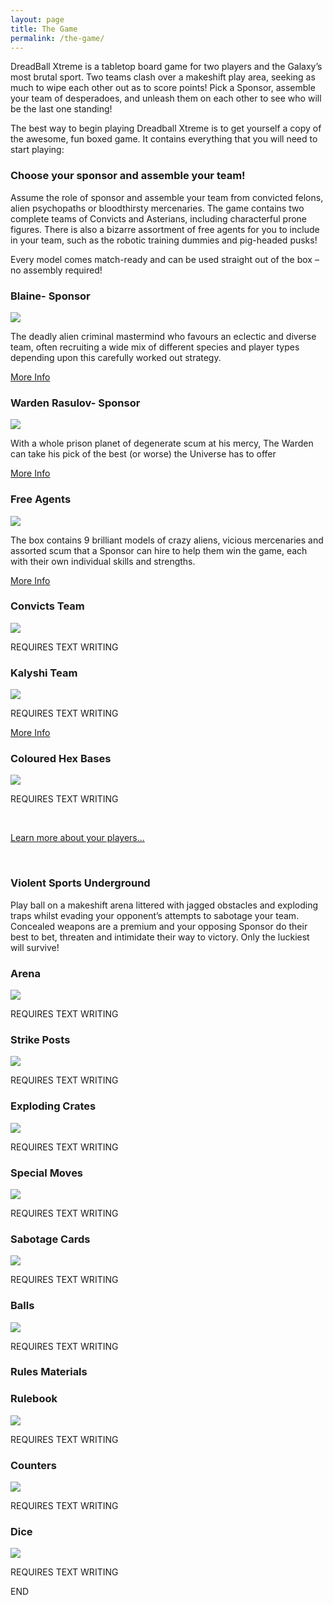 ```yaml
---
layout: page
title: The Game
permalink: /the-game/
---
```


DreadBall Xtreme is a tabletop board game for two players and the Galaxy’s most brutal sport. Two teams clash over a makeshift play area, seeking as much to wipe each other out as to score points! Pick a Sponsor, assemble your team of desperadoes, and unleash them on each other to see who will be the last one standing! 

The best way to begin playing Dreadball Xtreme is to get yourself a copy of the awesome, fun boxed game.
It contains everything that you will need to start playing:

<h3>Choose your sponsor and assemble your team!</h3>

Assume the role of sponsor and assemble your team from convicted felons, alien psychopaths or bloodthirsty mercenaries. The game contains two complete teams of Convicts and Asterians, including characterful prone figures. There is also a bizarre assortment of free agents for you to include in your team, such as the robotic training dummies and pig-headed pusks!

Every model comes match-ready and can be used straight out of the box – no assembly required!

<!-- Content Row -->
<div class="row">
<div class="col-md-4">
<h3>Blaine- Sponsor</h3>
<a href="blaine/"><img src="../img/Zee Pirate_color-head.png" class="pull-left img-responsive " /></a>
<p>The deadly alien criminal mastermind who favours an eclectic and diverse team, often recruiting a wide mix of different species and player types depending upon this carefully worked out strategy.</p>
<a class="btn btn-default" href="blaine/">More Info</a>
</div>
<!-- /.col-md-4 -->
 <div class="col-md-4">
<h3>Warden Rasulov- Sponsor</h3>
<a href="zees/"><img src="../img/Zee Pirate_color-head.png" class="pull-left img-responsive " /></a>
<p>With a whole prison planet of degenerate scum at his mercy, The Warden can take his pick of the best (or worse) the Universe has to offer</p>
<a class="btn btn-default" href="warden/">More Info</a>
</div>
<!-- /.col-md-4 -->
 <div class="col-md-4">
<h3>Free Agents</h3>
<a href="freeagents/"><img src="../img/Zee Pirate_color-head.png" class="pull-left img-responsive " /></a>
<p>The box contains 9 brilliant models of crazy aliens, vicious mercenaries and assorted scum that a Sponsor can hire to help them win the game, each with their own individual skills and strengths.</p>
<a class="btn btn-default" href="freeagents/">More Info</a>
</div>
<!-- /.col-md-4 -->
</div>
<!-- /.row -->
<!-- Content Row -->
<div class="row">
<div class="col-md-4">
<h3>Convicts Team</h3>
<a href="blaine/"><img src="../img/Zee Pirate_color-head.png" class="pull-left img-responsive " /></a>
<p>REQUIRES TEXT WRITING</p>
</div>
<!-- /.col-md-4 -->
 <div class="col-md-4">
<h3>Kalyshi Team</h3>
<a href="zees/"><img src="../img/Zee Pirate_color-head.png" class="pull-left img-responsive " /></a>
<p>REQUIRES TEXT WRITING</p>
<a class="btn btn-default" href="warden/">More Info</a>
</div>
<!-- /.col-md-4 -->
 <div class="col-md-4">
<h3>Coloured Hex Bases</h3>
<a href="zees/"><img src="../img/Zee Pirate_color-head.png" class="pull-left img-responsive " /></a>
<p>REQUIRES TEXT WRITING</p>
</div>
<!-- /.col-md-4 -->
</div>
<!-- /.row -->

<div class="clearfix">&nbsp;</div>

<p><a href="blaine/" class="btn btn-success btn-lg">Learn more about your players...</a></p>

<div class="clearfix">&nbsp;</div>

<h3>Violent Sports Underground</h3>

Play ball on a makeshift arena littered with jagged obstacles and exploding traps whilst evading your opponent’s attempts to sabotage your team. Concealed weapons are a premium and your opposing Sponsor do their best to bet, threaten and intimidate their way to victory. Only the luckiest will survive!

<!-- Content Row -->
<div class="row">
<div class="col-md-4">
<h3>Arena</h3>
<a href="blaine/"><img src="../img/Zee Pirate_color-head.png" class="pull-left img-responsive " /></a>
<p>REQUIRES TEXT WRITING</p>
</div>
<!-- /.col-md-4 -->
 <div class="col-md-4">
<h3>Strike Posts</h3>
<a href="zees/"><img src="../img/Zee Pirate_color-head.png" class="pull-left img-responsive " /></a>
<p>REQUIRES TEXT WRITING</p>
</div>
<!-- /.col-md-4 -->
 <div class="col-md-4">
<h3>Exploding Crates</h3>
<a href="zees/"><img src="../img/Zee Pirate_color-head.png" class="pull-left img-responsive " /></a>
<p>REQUIRES TEXT WRITING</p>
</div>
<!-- /.col-md-4 -->
</div>
<!-- /.row -->
<!-- Content Row -->
<div class="row">
<div class="col-md-4">
<h3>Special Moves</h3>
<a href="blaine/"><img src="../img/Zee Pirate_color-head.png" class="pull-left img-responsive " /></a>
<p>REQUIRES TEXT WRITING</p>
</div>
<!-- /.col-md-4 -->
 <div class="col-md-4">
<h3>Sabotage Cards</h3>
<a href="zees/"><img src="../img/Zee Pirate_color-head.png" class="pull-left img-responsive " /></a>
<p>REQUIRES TEXT WRITING</p>
</div>
<!-- /.col-md-4 -->
 <div class="col-md-4">
<h3>Balls</h3>
<a href="zees/"><img src="../img/Zee Pirate_color-head.png" class="pull-left img-responsive " /></a>
<p>REQUIRES TEXT WRITING</p>
</div>
<!-- /.col-md-4 -->
</div>
<!-- /.row -->

<h3>Rules Materials</h3>

<!-- Content Row -->
<div class="row">
<div class="col-md-4">
<h3>Rulebook</h3>
<a href="blaine/"><img src="../img/Zee Pirate_color-head.png" class="pull-left img-responsive " /></a>
<p>REQUIRES TEXT WRITING</p>
</div>
<!-- /.col-md-4 -->
 <div class="col-md-4">
<h3>Counters</h3>
<a href="zees/"><img src="../img/Zee Pirate_color-head.png" class="pull-left img-responsive " /></a>
<p>REQUIRES TEXT WRITING</p>
</div>
<!-- /.col-md-4 -->
 <div class="col-md-4">
<h3>Dice</h3>
<a href="zees/"><img src="../img/Zee Pirate_color-head.png" class="pull-left img-responsive " /></a>
<p>REQUIRES TEXT WRITING</p>
</div>
<!-- /.col-md-4 -->
</div>
<!-- /.row -->

END

